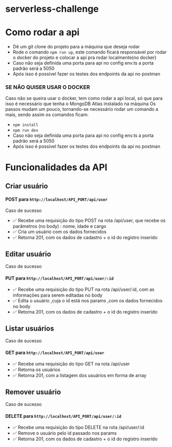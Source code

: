 # serverless-challenge


# Como rodar a api 
* Dê um git clone do projeto para a máquina que deseja rodar
* Rode o comando `npm run up`, este comando ficará responsável por rodar o docker do projeto e colocar a api pra rodar localmente(no docker)
* Caso não seja definida uma porta para api no config env.ts a porta padrão será a 5050
* Após isso é possível fazer os testes dos endpoints da api no postman

### SE NÃO QUISER USAR O DOCKER
Caso não se queira usar o docker, tem como rodar a api local, só que para isso é necessário que tenha o MongoDB Atlas instalado na máquina
Os passos mudam um pouco, tornando-se necessário rodar um comando a mais, sendo assim os comandos ficam: 
* `npm install`
* `npm run dev`
* Caso não seja definida uma porta para api no config env.ts a porta padrão será a 5050
* Após isso é possível fazer os testes dos endpoints da api no postman


# Funcionalidades da API
## Criar usuário
#### POST para `http://localhost/API_PORT/api/user`
Caso de sucesso
* ✅ Recebe uma requisição do tipo POST na rota /api/user, que recebe os parâmetros (no body) : nome, idade e cargo
* ✅ Cria um usuário com os dados fornecidos
* ✅ Retorna 201, com os dados de cadastro + o id do registro inserido

## Editar usuário
Caso de sucesso
#### PUT para `http://localhost/API_PORT/api/user/:id`
* ✅ Recebe uma requisição do tipo PUT na rota /api/user/:id, com as informações para serem editadas no body
* ✅ Edita o usuário ,cuja o id está nos params ,com os dados fornecidos no body 
* ✅ Retorna 201, com os dados de cadastro + o id do registro inserido

## Listar usuários
Caso de sucesso
#### GET para `http://localhost/API_PORT/api/user`
* ✅ Recebe uma requisição do tipo GET na rota /api/user
* ✅ Retorna os usuários
* ✅ Retorna 201, com a listagem dos usuários em forma de array

## Remover usuário
Caso de sucesso
#### DELETE para `http://localhost/API_PORT/api/user/:id`
* ✅ Recebe uma requisição do tipo DELETE na rota /api/user/:id 
* ✅ Remove o usuário pelo id passado nos params
* ✅ Retorna 201, com os dados de cadastro + o id do registro inserido
